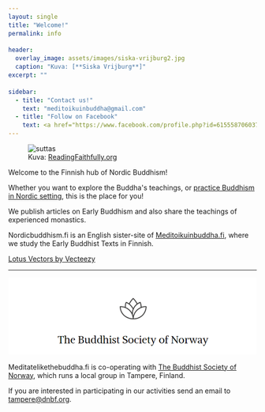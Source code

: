 ```yaml
---
layout: single
title: "Welcome!"
permalink: info

header:
  overlay_image: assets/images/siska-vrijburg2.jpg
  caption: "Kuva: [**Siska Vrijburg**]"
excerpt: ""

sidebar:
  - title: "Contact us!"
    text: "meditoikuinbuddha@gmail.com"
  - title: "Follow on Facebook"
    text: <a href="https://www.facebook.com/profile.php?id=61555870603768">Meditoi kuin Buddha</a>
---
```

<figure>
<img src="https://readingfaithfully.org/wp-content/uploads/2018/06/AllCovers-STORY-OneLine.jpg" alt="suttas">
  <figcaption>Kuva: <a href="https://readingfaithfully.org">ReadingFaithfully.org</a></figcaption>
</figure>

Welcome to the Finnish hub of Nordic Buddhism! 

Whether you want to explore the Buddha's teachings, or <a href="/categories/announcements">practice Buddhism in Nordic setting</a>, this is the place for you!

We publish articles on Early Buddhism and also share the teachings of experienced monastics.

Nordicbuddhism.fi is an English sister-site of <a href="https://meditoikuinbuddha.fi">Meditoikuinbuddha.fi</a>, where we study the Early Buddhist Texts in Finnish.


<a href="https://www.vecteezy.com/free-vector/lotus">Lotus Vectors by Vecteezy</a>

<hr>

<a href="https://dnbf.org/en">
<img src="assets/images/buddhistsocietyofnorway.png" alt="buddhistsocietyofnorway">
</a>

Meditatelikethebuddha.fi is co-operating with <a href="https://www.dnbf.org/en">The Buddhist Society of Norway</a>, which runs a local group in Tampere, Finland.

If you are interested in participating in our activities send an email to tampere@dnbf.org.







